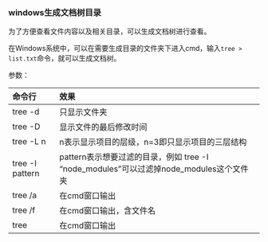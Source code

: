 ### windows生成文档树目录

为了方便查看文件内容以及相关目录，可以生成文档树进行查看。

在Windows系统中，可以在需要生成目录的文件夹下进入cmd，输入`tree > list.txt`命令，就可以生成文档树。

参数：

| 命令行          | 效果                                                         |
| :-------------- | :----------------------------------------------------------- |
| tree -d         | 只显示文件夹                                                 |
| tree -D         | 显示文件的最后修改时间                                       |
| tree -L n       | n表示显示项目的层级，n=3即只显示项目的三层结构               |
| tree -I pattern | pattern表示想要过滤的目录，例如 tree -I “node_modules”可以过滤掉node_modules这个文件夹 |
| tree /a         | 在cmd窗口输出                                                |
| tree /f         | 在cmd窗口输出，含文件名                                      |
| tree            | 在cmd窗口输出                                                |

